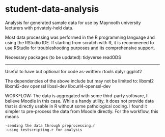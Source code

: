 # student-data-analysis
Analysis for generated sample data for use by Maynooth university lecturers with privately-held data.


Most data processing was performed in the R programming language and using the RStudio IDE.
If starting from scratch with R, it is recommened to use RStudio for troubleshooting purposes and its
comprehensive support.

Necessary packages (to be updated):
  tidyverse
  readODS

--------------

Useful to have but optional for code as-written:
  rtools
  dplyr
  ggplot2

The dependencies of the above include but may not be limited to:
  libxml2
  libxml2-dev
  openssl
  libssl-dev
  libcurl4-openssl-dev


WORKFLOW:
    The data is aggregated with some third-party software, I believe Moodle in
    this case. While a handy utility, it does not provide data that is directly
    usable in R without some pathological coding. I found it simpler to
    pre-process the data from Moodle directly. For the workflow, this means
    
    -sending the data through preprocessing.r
    -using testscripting.r for analysis
